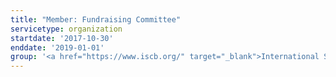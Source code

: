 ```yaml
---
title: "Member: Fundraising Committee"
servicetype: organization
startdate: '2017-10-30'
enddate: '2019-01-01'
group: '<a href="https://www.iscb.org/" target="_blank">International Society for Computational Biology (ISCB)</a>'
---
```


